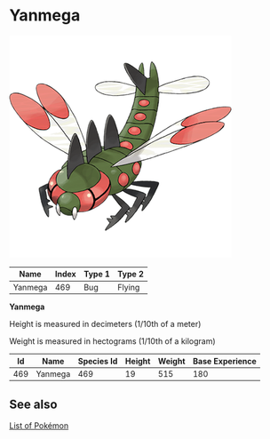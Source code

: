 # Yanmega


![Yanmega](images/469.png)

| **Name** | **Index** | **Type 1** | **Type 2** |
|----|----|----|----|
| Yanmega | 469 | Bug | Flying  |

**Yanmega** 


Height is measured in decimeters (1/10th of a meter)

Weight is measured in hectograms (1/10th of a kilogram)

| **Id** | **Name** | **Species Id** | **Height** | **Weight** | **Base Experience** |
|--------|----------|----------------|------------|------------|---------------------|
| 469 | Yanmega | 469 | 19 | 515 | 180 |


## See also

[List of Pokémon](../pokemon.md)
